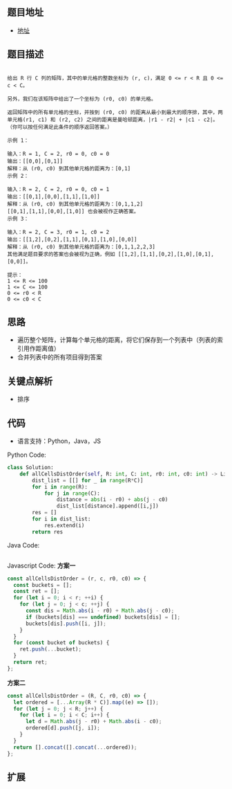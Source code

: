 ## 题目地址

- [地址](https://leetcode-cn.com/problems/matrix-cells-in-distance-order/)

## 题目描述

```

给出 R 行 C 列的矩阵，其中的单元格的整数坐标为 (r, c)，满足 0 <= r < R 且 0 <= c < C。

另外，我们在该矩阵中给出了一个坐标为 (r0, c0) 的单元格。

返回矩阵中的所有单元格的坐标，并按到 (r0, c0) 的距离从最小到最大的顺序排，其中，两单元格(r1, c1) 和 (r2, c2) 之间的距离是曼哈顿距离，|r1 - r2| + |c1 - c2|。（你可以按任何满足此条件的顺序返回答案。）

示例 1：

输入：R = 1, C = 2, r0 = 0, c0 = 0
输出：[[0,0],[0,1]]
解释：从 (r0, c0) 到其他单元格的距离为：[0,1]
示例 2：

输入：R = 2, C = 2, r0 = 0, c0 = 1
输出：[[0,1],[0,0],[1,1],[1,0]]
解释：从 (r0, c0) 到其他单元格的距离为：[0,1,1,2]
[[0,1],[1,1],[0,0],[1,0]] 也会被视作正确答案。
示例 3：

输入：R = 2, C = 3, r0 = 1, c0 = 2
输出：[[1,2],[0,2],[1,1],[0,1],[1,0],[0,0]]
解释：从 (r0, c0) 到其他单元格的距离为：[0,1,1,2,2,3]
其他满足题目要求的答案也会被视为正确，例如 [[1,2],[1,1],[0,2],[1,0],[0,1],[0,0]]。

提示：
1 <= R <= 100
1 <= C <= 100
0 <= r0 < R
0 <= c0 < C
```

## 思路

- 遍历整个矩阵，计算每个单元格的距离，将它们保存到一个列表中（列表的索引用作距离值）
- 合并列表中的所有项目得到答案

## 关键点解析

- 排序

## 代码

- 语言支持：Python，Java，JS

Python Code:

```python
class Solution:
    def allCellsDistOrder(self, R: int, C: int, r0: int, c0: int) -> List[List[int]]:
        dist_list = [[] for _ in range(R*C)]
        for i in range(R):
            for j in range(C):
                distance = abs(i - r0) + abs(j - c0)
                dist_list[distance].append([i,j])
        res = []
        for i in dist_list:
            res.extend(i)
        return res
```

Java Code:

```java

```

Javascript Code:
**方案一**

```js
const allCellsDistOrder = (r, c, r0, c0) => {
  const buckets = [];
  const ret = [];
  for (let i = 0; i < r; ++i) {
    for (let j = 0; j < c; ++j) {
      const dis = Math.abs(i - r0) + Math.abs(j - c0);
      if (buckets[dis] === undefined) buckets[dis] = [];
      buckets[dis].push([i, j]);
    }
  }
  for (const bucket of buckets) {
    ret.push(...bucket);
  }
  return ret;
};
```

**方案二**

```js
const allCellsDistOrder = (R, C, r0, c0) => {
  let ordered = [...Array(R * C)].map((e) => []);
  for (let j = 0; j < R; j++) {
    for (let i = 0; i < C; i++) {
      let d = Math.abs(j - r0) + Math.abs(i - c0);
      ordered[d].push([j, i]);
    }
  }
  return [].concat([].concat(...ordered));
};
```

## 扩展
